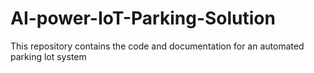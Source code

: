 # AI-power-IoT-Parking-Solution
This repository contains the code and documentation for an automated parking lot system 
